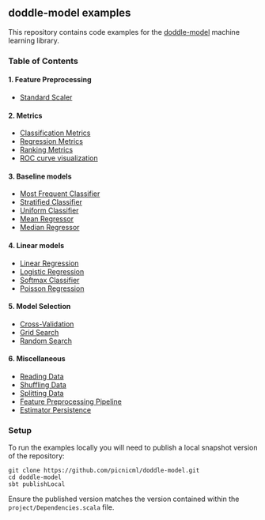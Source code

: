 ## doddle-model examples
This repository contains code examples for the [doddle-model](https://github.com/picnicml/doddle-model) machine learning library.

### Table of Contents

#### 1. Feature Preprocessing
* [Standard Scaler](src/main/scala/com/picnicml/doddlemodel/examples/preprocessing/StandardScalerExample.scala)

#### 2. Metrics
* [Classification Metrics](https://github.com/picnicml/doddle-model/blob/master/src/main/scala/com/picnicml/doddlemodel/metrics/ClassificationMetrics.scala)
* [Regression Metrics](https://github.com/picnicml/doddle-model/blob/master/src/main/scala/com/picnicml/doddlemodel/metrics/RegressionMetrics.scala)
* [Ranking Metrics](https://github.com/picnicml/doddle-model/blob/master/src/main/scala/com/picnicml/doddlemodel/metrics/RankingMetrics.scala)
* [ROC curve visualization](https://picnicml.github.io/doddle-model-examples/roc-curve-visualization.html)

#### 3. Baseline models
* [Most Frequent Classifier](src/main/scala/com/picnicml/doddlemodel/examples/dummy/MostFrequentClassifierExample.scala)
* [Stratified Classifier](src/main/scala/com/picnicml/doddlemodel/examples/dummy/StratifiedClassifierExample.scala)
* [Uniform Classifier](src/main/scala/com/picnicml/doddlemodel/examples/dummy/UniformClassifierExample.scala)
* [Mean Regressor](src/main/scala/com/picnicml/doddlemodel/examples/dummy/MeanRegressorExample.scala)
* [Median Regressor](src/main/scala/com/picnicml/doddlemodel/examples/dummy/MedianRegressorExample.scala)

#### 4. Linear models
* [Linear Regression](src/main/scala/com/picnicml/doddlemodel/examples/linear/LinearRegressionExample.scala)
* [Logistic Regression](src/main/scala/com/picnicml/doddlemodel/examples/linear/LogisticRegressionExample.scala)
* [Softmax Classifier](src/main/scala/com/picnicml/doddlemodel/examples/linear/SoftmaxClassifierExample.scala)
* [Poisson Regression](src/main/scala/com/picnicml/doddlemodel/examples/linear/PoissonRegressionExample.scala)

#### 5. Model Selection
* [Cross-Validation](src/main/scala/com/picnicml/doddlemodel/examples/modelselection/CrossValidationExample.scala)
* [Grid Search](src/main/scala/com/picnicml/doddlemodel/examples/modelselection/GridSearchExample.scala)
* [Random Search](src/main/scala/com/picnicml/doddlemodel/examples/modelselection/RandomSearchExample.scala)

#### 6. Miscellaneous
* [Reading Data](src/main/scala/com/picnicml/doddlemodel/examples/misc/ReadingDataExample.scala)
* [Shuffling Data](src/main/scala/com/picnicml/doddlemodel/examples/misc/ShuffleDatasetExample.scala)
* [Splitting Data](src/main/scala/com/picnicml/doddlemodel/examples/misc/SplitDatasetExample.scala)
* [Feature Preprocessing Pipeline](src/main/scala/com/picnicml/doddlemodel/examples/pipeline/PipelineExample.scala)
* [Estimator Persistence](src/main/scala/com/picnicml/doddlemodel/examples/misc/EstimatorPersistenceExample.scala)

### Setup
To run the examples locally you will need to publish a local snapshot version of the repository:
```
git clone https://github.com/picnicml/doddle-model.git
cd doddle-model
sbt publishLocal
```
Ensure the published version matches the version contained within the `project/Dependencies.scala` file.
